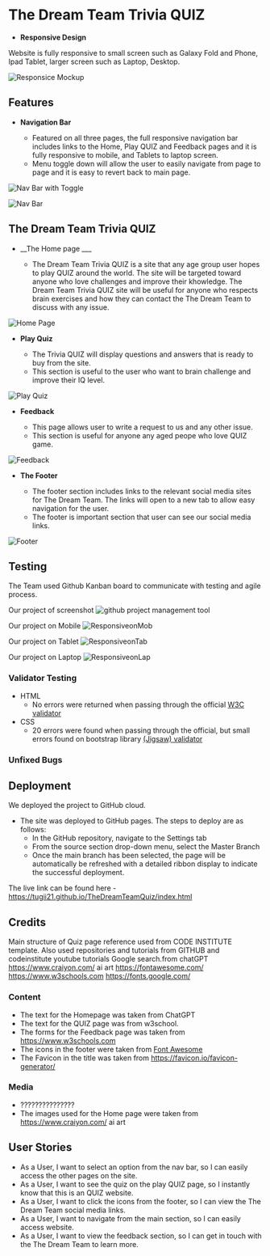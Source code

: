# The Dream Team Trivia QUIZ

- __Responsive Design__

 Website is fully responsive to small screen such as Galaxy Fold and Phone, Ipad Tablet, larger screen such as Laptop, Desktop.

![Responsice Mockup](https://github.com/tugii21/TheDreamTeamQuiz/blob/main/assets/images/readme/responsiveness.png)


## Features

- __Navigation Bar__

  - Featured on all three pages, the full responsive navigation bar includes links to the Home, Play QUIZ and Feedback pages and it is fully responsive to mobile, and Tablets to laptop screen.
  - Menu toggle down will allow the user to easily navigate from  page to page and it is easy to revert back to main page. 

![Nav Bar with Toggle](https://github.com/tugii21/TheDreamTeamQuiz/blob/main/assets/images/readme/nav.png)

![Nav Bar](https://github.com/tugii21/TheDreamTeamQuiz/blob/main/assets/images/readme/nav.png)

## The Dream Team Trivia QUIZ

- __The Home page ___

  - The Dream Team Trivia QUIZ is a site that any age group user hopes to play QUIZ around the world.
The site will be targeted toward anyone who love challenges and improve their khowledge. The Dream Team Trivia QUIZ site will be useful for anyone who respects brain exercises and how they can contact the The Dream Team to discuss with any issue. 

![Home Page](https://github.com/tugii21/TheDreamTeamQuiz/blob/main/assets/images/readme/homepage.png)



- __Play Quiz__

  - The Trivia QUIZ will display questions and answers that is ready to buy from the site. 
  - This section is useful to the user who want to brain challenge and improve their IQ level. 

![Play Quiz](https://github.com/tugii21/TheDreamTeamQuiz/blob/main/assets/images/readme/quizpage.png)

- __Feedback__

  - This page allows user to write a request to us and any other issue. 
  - This section is useful for anyone any aged peope who love QUIZ game. 

![Feedback](https://github.com/tugii21/TheDreamTeamQuiz/blob/main/assets/images/readme/feedbackpage.png)





- __The Footer__ 

  - The footer section includes links to the relevant social media sites for The Dream Team. The links will open to a new tab to allow easy navigation for the user. 
  - The footer is important section that user can see our social media links.

![Footer](https://github.com/tugii21/TheDreamTeamQuiz/blob/main/assets/images/readme/footer.png)

## Testing 

The Team used Github Kanban board to communicate with testing and agile process.

Our project of screenshot
![github project management tool](https://github.com/tugii21/TheDreamTeamQuiz/blob/main/assets/images/readme/TrelloGITHUB.png)

Our project on Mobile
![ResponsiveonMob](https://github.com/tugii21/TheDreamTeamQuiz/blob/main/assets/images/readme/responsiveness.png)

Our project on Tablet
![ResponsiveonTab](https://github.com/tugii21/TheDreamTeamQuiz/blob/main/assets/images/readme/responsiveness.png)

Our project on Laptop
![ResponsiveonLap](hhttps://github.com/tugii21/TheDreamTeamQuiz/blob/main/assets/images/readme/responsiveness.png)


### Validator Testing 

- HTML
  - No errors were returned when passing through the official [W3C validator](https://github.com/tugii21/TheDreamTeamQuiz/blob/main/assets/images/readme/HTMTESTING.png)
- CSS
  - 20 errors were found when passing through the official, but small errors found on bootstrap library [(Jigsaw) validator](https://github.com/tugii21/TheDreamTeamQuiz/blob/main/assets/images/readme/validator.png)


### Unfixed Bugs


 

## Deployment

We deployed the project to GitHub cloud.

- The site was deployed to GitHub pages. The steps to deploy are as follows: 
  - In the GitHub repository, navigate to the Settings tab 
  - From the source section drop-down menu, select the Master Branch
  - Once the main branch has been selected, the page will be automatically be refreshed with a detailed ribbon display to indicate the successful deployment. 

The live link can be found here - https://tugii21.github.io/TheDreamTeamQuiz/index.html

## Credits 

Main structure of Quiz page reference used from CODE INSTITUTE template. Also used repositories and tutorials from GITHUB and codeinstitute
youtube tutorials
Google search.from 
chatGPT
https://www.craiyon.com/   ai art
https://fontawesome.com/
https://www.w3schools.com
https://fonts.google.com/


### Content 

- The text for the Homepage was taken from ChatGPT
- The text for the QUIZ page was from w3school.
- The forms for the Feedback page was taken from https://www.w3schools.com
- The icons in the footer were taken from [Font Awesome](https://fontawesome.com/)
- The Favicon in the title was taken from https://favicon.io/favicon-generator/

### Media

- ???????????????
- The images used for the Home page were taken from https://www.craiyon.com/   ai art

## User Stories

- As a User, I want to select an option from the nav bar, so I can easily access the other pages on the site.
- As a User, I want to see the quiz on the play QUIZ page, so I instantly know that this is an QUIZ website.
- As a User, I want to click the icons from the footer, so I can view the  The Dream Team social media links.
- As a User, I want to navigate from the main section, so I can easily access website.
- As a User, I want to view the feedback section, so I can get in touch with the The Dream Team to learn more.
